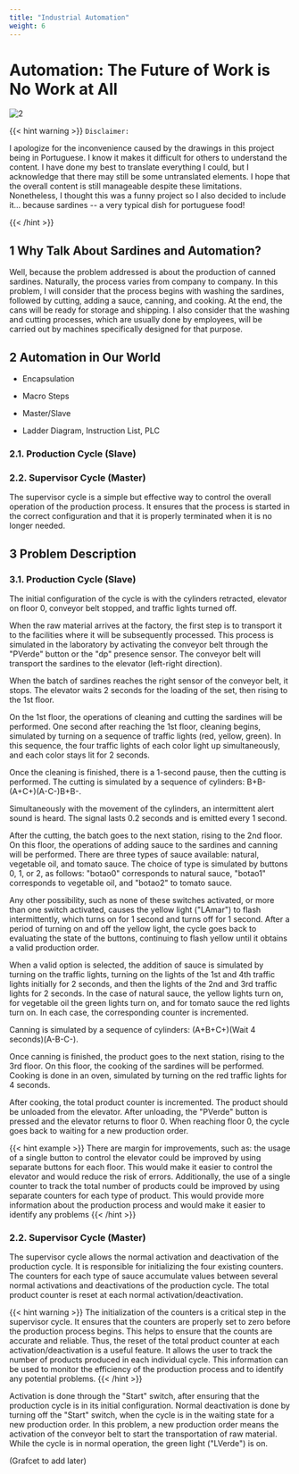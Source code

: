 ```yaml
---
title: "Industrial Automation"
weight: 6
---
```


# **Automation: The Future of Work is No Work at All**

![2](https://assets.bonappetit.com/photos/5c05882fed3d591355454864/master/pass/tinned-fish-gift-guide-lede.gif)

{{< hint warning >}}
`Disclaimer:`

I apologize for the inconvenience caused by the drawings in this project being in Portuguese. I know it makes it difficult for others to understand the content. I have done my best to translate everything I could, but I acknowledge that there may still be some untranslated elements. I hope that the overall content is still manageable despite these limitations. Nonetheless, I thought this was a funny project so I also decided to include it... because sardines -- a very typical dish for portuguese food!

{{< /hint >}}

## 1 Why Talk About Sardines and Automation?

Well, because the problem addressed is about the production of canned sardines. Naturally, the process varies from company to company. In this problem, I will consider that the process begins with washing the sardines, followed by cutting, adding a sauce, canning, and cooking. At the end, the cans will be ready for storage and shipping. I also consider that the washing and cutting processes, which are usually done by employees, will be carried out by machines specifically designed for that purpose.

## 2 Automation in Our World

- Encapsulation

- Macro Steps

- Master/Slave

- Ladder Diagram, Instruction List, PLC

### 2.1. Production Cycle (Slave)

### 2.2. Supervisor Cycle (Master)

The supervisor cycle is a simple but effective way to control the overall operation of the production process. It ensures that the process is started in the correct configuration and that it is properly terminated when it is no longer needed.

## 3 Problem Description

### 3.1. Production Cycle (Slave)

The initial configuration of the cycle is with the cylinders retracted, elevator on floor 0, conveyor belt stopped, and traffic lights turned off.

When the raw material arrives at the factory, the first step is to transport it to the facilities where it will be subsequently processed. This process is simulated in the laboratory by activating the conveyor belt through the "PVerde" button or the "dp" presence sensor. The conveyor belt will transport the sardines to the elevator (left-right direction). 

When the batch of sardines reaches the right sensor of the conveyor belt, it stops. The elevator waits 2 seconds for the loading of the set, then rising to the 1st floor.

On the 1st floor, the operations of cleaning and cutting the sardines will be performed. One second after reaching the 1st floor, cleaning begins, simulated by turning on a sequence of traffic lights (red, yellow, green). In this sequence, the four traffic lights of each color light up simultaneously, and each color stays lit for 2 seconds.

Once the cleaning is finished, there is a 1-second pause, then the cutting is performed. The cutting is simulated by a sequence of cylinders: B+B-(A+C+)(A-C-)B+B-.

Simultaneously with the movement of the cylinders, an intermittent alert sound is heard. The signal lasts 0.2 seconds and is emitted every 1 second.

After the cutting, the batch goes to the next station, rising to the 2nd floor. On this floor, the operations of adding sauce to the sardines and canning will be performed. There are three types of sauce available: natural, vegetable oil, and tomato sauce. The choice of type is simulated by buttons 0, 1, or 2, as follows: "botao0" corresponds to natural sauce, "botao1" corresponds to vegetable oil, and "botao2" to tomato sauce.

Any other possibility, such as none of these switches activated, or more than one switch activated, causes the yellow light ("LAmar") to flash intermittently, which turns on for 1 second and turns off for 1 second. After a period of turning on and off the yellow light, the cycle goes back to evaluating the state of the buttons, continuing to flash yellow until it obtains a valid production order.

When a valid option is selected, the addition of sauce is simulated by turning on the traffic lights, turning on the lights of the 1st and 4th traffic lights initially for 2 seconds, and then the lights of the 2nd and 3rd traffic lights for 2 seconds. In the case of natural sauce, the yellow lights turn on, for vegetable oil the green lights turn on, and for tomato sauce the red lights turn on. In each case, the corresponding counter is incremented.

Canning is simulated by a sequence of cylinders: (A+B+C+)(Wait 4 seconds)(A-B-C-).

Once canning is finished, the product goes to the next station, rising to the 3rd floor. On this floor, the cooking of the sardines will be performed. Cooking is done in an oven, simulated by turning on the red traffic lights for 4 seconds.

After cooking, the total product counter is incremented. The product should be unloaded from the elevator. After unloading, the "PVerde" button is pressed and the elevator returns to floor 0. When reaching floor 0, the cycle goes back to waiting for a new production order.

{{< hint example >}}
There are margin for improvements, such as: the usage of a single button to control the elevator could be improved by using separate buttons for each floor. This would make it easier to control the elevator and would reduce the risk of errors. Additionally, the use of a single counter to track the total number of products could be improved by using separate counters for each type of product. This would provide more information about the production process and would make it easier to identify any problems
{{< /hint >}}

### 2.2. Supervisor Cycle (Master)

The supervisor cycle allows the normal activation and deactivation of the production cycle. It is responsible for initializing the four existing counters. The counters for each type of sauce accumulate values between several normal activations and deactivations of the production cycle. The total product counter is reset at each normal activation/deactivation.

{{< hint warning >}}
The initialization of the counters is a critical step in the supervisor cycle. It ensures that the counters are properly set to zero before the production process begins. This helps to ensure that the counts are accurate and reliable. Thus, the reset of the total product counter at each activation/deactivation is a useful feature. It allows the user to track the number of products produced in each individual cycle. This information can be used to monitor the efficiency of the production process and to identify any potential problems.
{{< /hint >}}

Activation is done through the "Start" switch, after ensuring that the production cycle is in its initial configuration. Normal deactivation is done by turning off the "Start" switch, when the cycle is in the waiting state for a new production order. In this problem, a new production order means the activation of the conveyor belt to start the transportation of raw material. While the cycle is in normal operation, the green light ("LVerde") is on.

(Grafcet to add later)